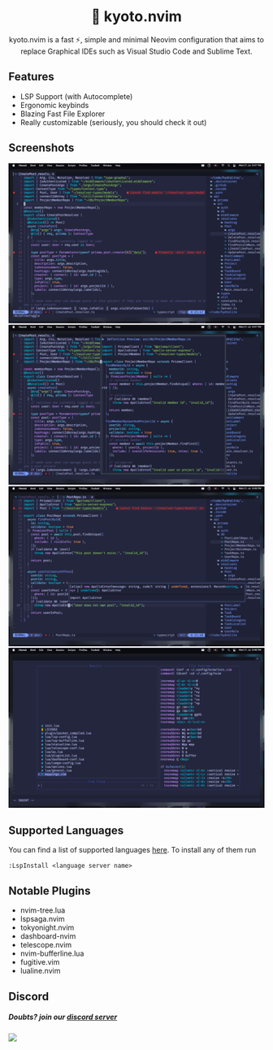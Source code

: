 <h1 align="center">🦚 kyoto.nvim</h1>

<p align="center">kyoto.nvim is a fast ⚡, simple and minimal Neovim configuration that aims to replace Graphical IDEs such as Visual Studio Code and Sublime Text.</p>

## Features

- LSP Support (with Autocomplete)
- Ergonomic keybinds
- Blazing Fast File Explorer
- Really customizable (seriously, you should check it out)

## Screenshots

<img src="./assets/screenshots/general-open-file.png" alt="">
<img src="./assets/screenshots/go-to-definition.png" alt="">
<img src="./assets/screenshots/quick-doc.png" alt="">
<img src="./assets/screenshots/telescope.png" alt="">

## Supported Languages

You can find a list of supported languages [here](https://github.com/kabouzeid/nvim-lspinstall/tree/main/lua/lspinstall/servers). To install any of them run

```
:LspInstall <language server name>
```

## Notable Plugins

- nvim-tree.lua
- lspsaga.nvim
- tokyonight.nvim
- dashboard-nvim
- telescope.nvim
- nvim-bufferline.lua
- fugitive.vim
- lualine.nvim


## Discord

##### Doubts? join our <a href="https://discord.com/invite/2ZtCvPYUv5">discord server</a>

<a href="https://discord.com/invite/2ZtCvPYUv5"><img src="https://invidget.switchblade.xyz/2ZtCvPYUv5"/></a>
